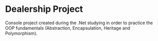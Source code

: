 # Dealership Project
Console project created during the .Net studying in order to practice the OOP fundamentals (Abstraction, Encapsulation, Heritage and Polymorphism).

